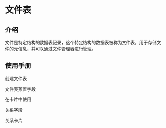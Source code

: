 # 文件表


## 介绍

文件是特定结构的数据表记录，这个特定结构的数据表被称为文件表，用于存储文件的元信息，并可以通过文件管理器进行管理。

## 使用手册

创建文件表


文件表预置字段

在卡片中使用


关系字段


关系卡片
